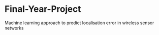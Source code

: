 # Final-Year-Project
Machine learning approach to predict localisation error in wireless sensor networks
